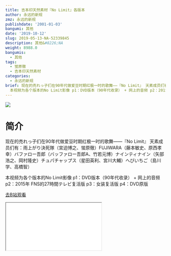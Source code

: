 ```yaml
---
title: 吉本印天然素材『No Limit』各版本
author: 永远的新规
zmz: 永远的新规
publishdate: '2001-01-03'
bangumi: 其他
date: '2019-10-12'
slug: 2019-05-13-NA-52339845
description: 其他&#8226;NA
weight: 8988.0
bangumis:
  - 其他
tags:
  - 蛍原徹
  - 吉本印天然素材
categories:
  - 永远的新规
brief: 现在的売れっ子们在90年代做爱豆时期红极一时的歌舞——『No Limit』 天素成员们有：雨上がり決死隊（宮迫博之、蛍原徹）FUJIWARA（藤本敏史、原西孝幸）バファロー吾郎（バッファロー吾郎A、竹若元博）ナインティナイン（矢部浩之、岡村隆史）チュパチャップス（星田英利、宮川大輔）へびいちご（島川学、高橋智）
  本视频为各个版本的No Limit影像 p1：DVD版本（90年代收录） + 网上的音频 p2：2015年 FNS的27時間テレビ复活版 p3：女装复活版 p4：DVD原版
---
```

![](https://raw.githubusercontent.com/tcgriffith/owaraisite/master/static/tmpimg/cb76d55b9910ca334f8e1ddcc95039d0715b61e9.jpg.480.jpg)
# 简介  
现在的売れっ子们在90年代做爱豆时期红极一时的歌舞——『No Limit』
天素成员们有：雨上がり決死隊（宮迫博之、蛍原徹）FUJIWARA（藤本敏史、原西孝幸）バファロー吾郎（バッファロー吾郎A、竹若元博）ナインティナイン（矢部浩之、岡村隆史）チュパチャップス（星田英利、宮川大輔）へびいちご（島川学、高橋智）

本视频为各个版本的No Limit影像
p1：DVD版本（90年代收录） +  网上的音频
p2：2015年 FNS的27時間テレビ复活版
p3：女装复活版
p4：DVD原版  

[去B站观看](https://www.bilibili.com/video/av52339845/)
<div class ="resp-container"><iframe class="testiframe" src="//player.bilibili.com/player.html?aid=52339845"", scrolling="no", allowfullscreen="true" > </iframe></div> 

